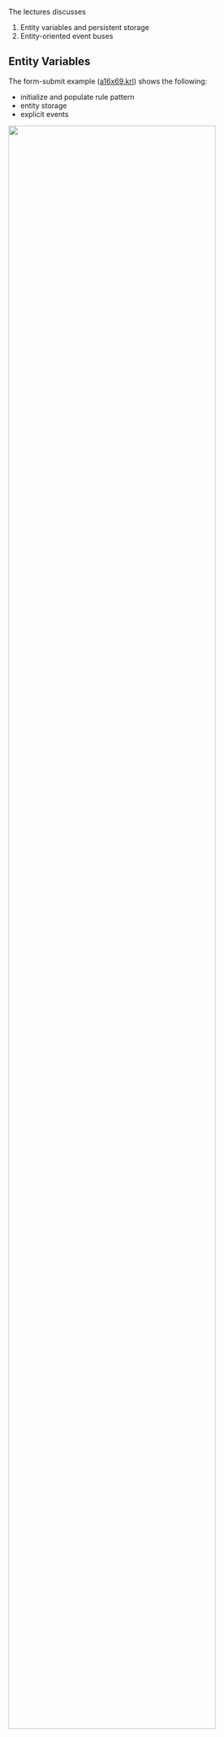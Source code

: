 
The lectures discusses 

1. Entity variables and persistent storage 
2. Entity-oriented event buses

## Entity Variables

The form-submit example ([a16x69.krl](/lecture_notes/krl/form_submit/a16x69.krl)) shows the following:

* initialize and populate rule pattern
* entity storage
* explicit events

<a href="./images/eventloop.jpg"><img src="../../../raw/master/lecture_notes/images/eventloop.jpg" alt="" style="width: 90%" /></a>



